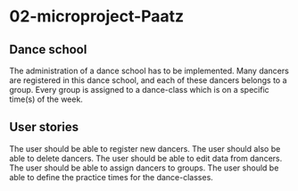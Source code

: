 # 02-microproject-Paatz

## Dance school
The administration of a dance school has to be implemented.
Many dancers are registered in this dance school,
and each of these dancers belongs to a group.
Every group is assigned to a dance-class which is on a specific time(s) of the week.

## User stories
The user should be able to register new dancers.
The user should also be able to delete dancers.
The user should be able to edit data from dancers.
The user should be able to assign dancers to groups.
The user should be able to define the practice times for the dance-classes.
